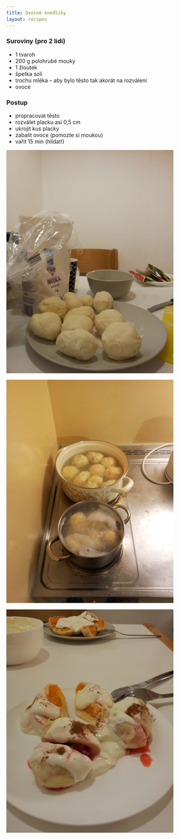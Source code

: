 ```yaml
---
title: Ovocné knedlíky
layout: recipes
---
```


### Suroviny (pro 2 lidi)
 - 1 tvaroh
 - 200 g polohrubé mouky
 - 1 žloutek
 - špetka soli
 - trochu mléka – aby bylo těsto tak akorát na rozválení
 - ovoce

### Postup
- propracovat těsto
- rozválet placku asi 0,5 cm
- ukrojit kus placky
- zabalit ovoce (pomozte si moukou)
- vařit 15 min (hlídat!)

![Zabalené knedlíky](/fotky/ovocne-knedliky-01.jpg)

![Vaříme](/fotky/ovocne-knedliky-02.jpg)

![Servírujeme](/fotky/ovocne-knedliky-03.jpg)
